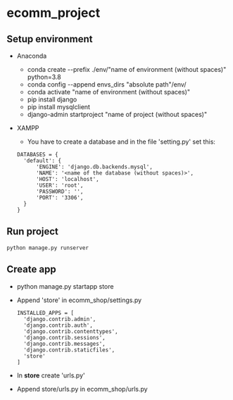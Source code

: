 # ecomm_project

## Setup environment

- Anaconda
  - conda create --prefix ./env/"name of environment (without spaces)" python=3.8
  - conda config --append envs_dirs "absolute path"/env/
  - conda activate "name of environment (without spaces)"
  - pip install django
  - pip install mysqlclient
  - django-admin startproject "name of project (without spaces)"
- XAMPP

  - You have to create a database and in the file 'setting.py' set this:

  ```text
  DATABASES = {
    'default': {
        'ENGINE': 'django.db.backends.mysql',
        'NAME': '<name of the database (without spaces)>',
        'HOST': 'localhost',
        'USER': 'root',
        'PASSWORD': '',
        'PORT': '3306',
    }
  }
  ```

## Run project

```text
python manage.py runserver
```

## Create app

- python manage.py startapp store
- Append 'store' in ecomm_shop/settings.py
  
  ```text
  INSTALLED_APPS = [
    'django.contrib.admin',
    'django.contrib.auth',
    'django.contrib.contenttypes',
    'django.contrib.sessions',
    'django.contrib.messages',
    'django.contrib.staticfiles',
    'store'   
  ]
  ```

- In **store** create 'urls.py'
- Append store/urls.py in ecomm_shop/urls.py